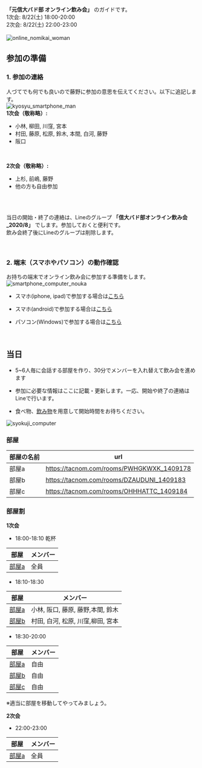 **「元信大バド部 オンライン飲み会」** のガイドです。 <br>
1次会: 8/22(土) 18:00-20:00 <br>
2次会: 8/22(土) 22:00-23:00 <br>
<br>
![online_nomikai_woman](https://user-images.githubusercontent.com/12508784/88452748-36edde00-ce9c-11ea-820a-3ae08c8d1f19.png)
<br>

## 参加の準備
### 1. 参加の連絡
人づてでも何でも良いので藤野に参加の意思を伝えてください。以下に追記します。<br>
![kyosyu_smartphone_man](https://user-images.githubusercontent.com/12508784/88452758-3bb29200-ce9c-11ea-9c5d-085366b04b9e.png)
<br>
**1次会（敬称略）:**
- 小林, 柳田, 川窪, 宮本
- 村田, 藤原, 松原, 鈴木, 本間, 白河, 藤野
- 阪口
<br>

**2次会（敬称略）:**
- 上杉, 前嶋, 藤野
- 他の方も自由参加

<br>
<br>

当日の開始・終了の連絡は、Lineのグループ **「信大バド部オンライン飲み会_2020/8」** でします。参加しておくと便利です。 <br>
飲み会終了後にLineのグループは削除します。<br>
<br>
<br>

### 2. 端末（スマホやパソコン）の動作確認
お持ちの端末でオンライン飲み会に参加する準備をします。<br>
![smartphone_computer_nouka](https://user-images.githubusercontent.com/12508784/88452751-39503800-ce9c-11ea-868e-f8975044d18c.png)
<br>

- スマホ(iphone, ipad)で参加する場合は[こちら](/tanmatsu_check/ios.md)

- スマホ(android)で参加する場合は[こちら](/tanmatsu_check/android.md)

- パソコン(Windows)で参加する場合は[こちら](/tanmatsu_check/windows.md)

<br>


## 当日

- 5~6人毎に会話する部屋を作り、30分でメンバーを入れ替えて飲み会を進めます<br>

- 参加に必要な情報はここに記載・更新します。一応、開始や終了の連絡はLineで行います。<br>

- 食べ物、[飲み物](https://www.amazon.co.jp/s?k=%E5%A4%A7%E4%BA%94%E9%83%8E&__mk_ja_JP=%E3%82%AB%E3%82%BF%E3%82%AB%E3%83%8A&ref=nb_sb_noss_2)を用意して開始時間をお待ちください。<br>

![syokuji_computer](https://user-images.githubusercontent.com/12508784/88452753-39503800-ce9c-11ea-9dd7-8bdbafeffddb.png)
<br>
### 部屋

|  部屋の名前  |  url  |
| ---- | ---- |
|  部屋a  |  https://tacnom.com/rooms/PWHGKWXK_1409178  |
|  部屋b  |  https://tacnom.com/rooms/DZAUDUNI_1409183  |
|  部屋c  |  https://tacnom.com/rooms/OHHHATTC_1409184  |

### 部屋割

**1次会**
- 18:00-18:10 乾杯

|  部屋  |  メンバー  |
| ---- | ---- |
|  [部屋a](https://tacnom.com/rooms/PWHGKWXK_1409178)  |  全員  |

- 18:10-18:30

|  部屋  |  メンバー  |
| ---- | ---- |
|  [部屋a](https://tacnom.com/rooms/PWHGKWXK_1409178)  |  小林, 阪口, 藤原, 藤野,本間, 鈴木  |
|  [部屋b](https://tacnom.com/rooms/DZAUDUNI_1409183)  |  村田, 白河, 松原, 川窪,柳田, 宮本  |

- 18:30-20:00

|  部屋  |  メンバー  |
| ---- | ---- |
|  [部屋a](https://tacnom.com/rooms/PWHGKWXK_1409178)  |  自由  |
|  [部屋b](https://tacnom.com/rooms/DZAUDUNI_1409183)  |  自由  |
|  [部屋c](https://tacnom.com/rooms/OHHHATTC_1409184)  |  自由  |

※適当に部屋を移動してやってみましょう。


**2次会**
- 22:00-23:00

|  部屋  |  メンバー  |
| ---- | ---- |
|  [部屋a](https://tacnom.com/rooms/PWHGKWXK_1409178)  |  全員  |





